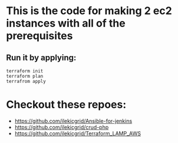 # This is the code for making 2 ec2 instances with all of the prerequisites

## Run it by applying: 

```
terraform init
terraform plan
terrafrom apply

```

# Checkout these repoes: 

* https://github.com/ilekicgrid/Ansible-for-jenkins
* https://github.com/ilekicgrid/crud-php
* https://github.com/ilekicgrid/Terraform_LAMP_AWS
